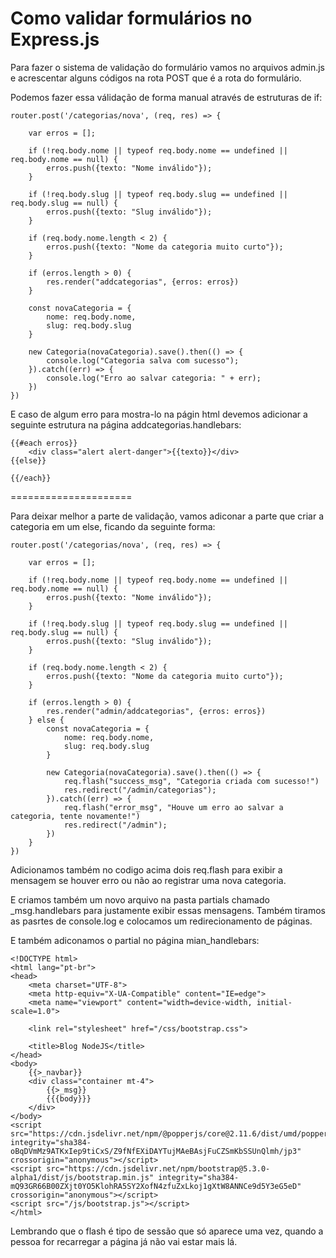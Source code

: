 # Como validar formulários no Express.js

Para fazer o sistema de validação do formulário vamos no arquivos admin.js e acrescentar alguns códigos na rota POST que é a rota do formulário.

Podemos fazer essa válidação de forma manual através de estruturas de if:

    router.post('/categorias/nova', (req, res) => {

        var erros = [];

        if (!req.body.nome || typeof req.body.nome == undefined || req.body.nome == null) {
            erros.push({texto: "Nome inválido"});
        }

        if (!req.body.slug || typeof req.body.slug == undefined || req.body.slug == null) {
            erros.push({texto: "Slug inválido"});
        }

        if (req.body.nome.length < 2) {
            erros.push({texto: "Nome da categoria muito curto"});
        }

        if (erros.length > 0) {
            res.render("addcategorias", {erros: erros})
        }

        const novaCategoria = {
            nome: req.body.nome,
            slug: req.body.slug
        }

        new Categoria(novaCategoria).save().then(() => {
            console.log("Categoria salva com sucesso");
        }).catch((err) => {
            console.log("Erro ao salvar categoria: " + err);
        })
    })

E caso de algum erro para mostra-lo na págin html devemos adicionar a seguinte estrutura na página addcategorias.handlebars:

    {{#each erros}}
        <div class="alert alert-danger">{{texto}}</div>
    {{else}}

    {{/each}}

=====================

Para deixar melhor a parte de validação, vamos adiconar a parte que criar a categoria em um else, ficando da seguinte forma:

    router.post('/categorias/nova', (req, res) => {

        var erros = [];

        if (!req.body.nome || typeof req.body.nome == undefined || req.body.nome == null) {
            erros.push({texto: "Nome inválido"});
        }

        if (!req.body.slug || typeof req.body.slug == undefined || req.body.slug == null) {
            erros.push({texto: "Slug inválido"});
        }

        if (req.body.nome.length < 2) {
            erros.push({texto: "Nome da categoria muito curto"});
        }

        if (erros.length > 0) {
            res.render("admin/addcategorias", {erros: erros})
        } else {
            const novaCategoria = {
                nome: req.body.nome,
                slug: req.body.slug
            }
        
            new Categoria(novaCategoria).save().then(() => {
                req.flash("success_msg", "Categoria criada com sucesso!")
                res.redirect("/admin/categorias");
            }).catch((err) => {
                req.flash("error_msg", "Houve um erro ao salvar a categoria, tente novamente!")
                res.redirect("/admin");
            })
        }
    })

Adicionamos também no codigo acima dois req.flash para exibir a mensagem se houver erro ou não ao registrar uma nova categoria. 

E criamos também um novo arquivo na pasta partials chamado _msg.handlebars para justamente exibir essas mensagens. Também tiramos as pasrtes de console.log e colocamos um redirecionamento de páginas.

E também adiconamos o partial no página mian_handlebars:

    <!DOCTYPE html>
    <html lang="pt-br">
    <head>
        <meta charset="UTF-8">
        <meta http-equiv="X-UA-Compatible" content="IE=edge">
        <meta name="viewport" content="width=device-width, initial-scale=1.0">

        <link rel="stylesheet" href="/css/bootstrap.css">

        <title>Blog NodeJS</title>
    </head>
    <body>
        {{>_navbar}}
        <div class="container mt-4">
            {{>_msg}}
            {{{body}}}
        </div>
    </body>
    <script src="https://cdn.jsdelivr.net/npm/@popperjs/core@2.11.6/dist/umd/popper.min.js" integrity="sha384-oBqDVmMz9ATKxIep9tiCxS/Z9fNfEXiDAYTujMAeBAsjFuCZSmKbSSUnQlmh/jp3" crossorigin="anonymous"></script>
    <script src="https://cdn.jsdelivr.net/npm/bootstrap@5.3.0-alpha1/dist/js/bootstrap.min.js" integrity="sha384-mQ93GR66B00ZXjt0YO5KlohRA5SY2XofN4zfuZxLkoj1gXtW8ANNCe9d5Y3eG5eD" crossorigin="anonymous"></script>
    <script src="/js/bootstrap.js"></script>
    </html>

Lembrando que o flash é tipo de sessão que só aparece uma vez, quando a pessoa for recarregar a página já não vai estar mais lá.





